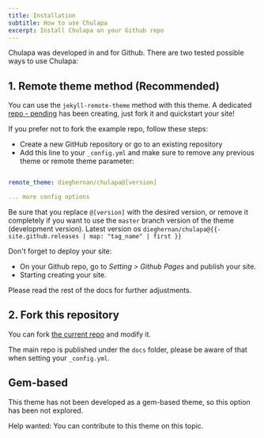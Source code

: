 ```yaml
---
title: Installation
subtitle: How to use Chulapa
excerpt: Install Chulapa on your Github repo
---
```


<span class="chulapa">Chulapa</span> was developed in and for Github. There are two tested possible ways to use <span class="chulapa">Chulapa</span>:



## 1. Remote theme method (Recommended)

You can use the `jekyll-remote-theme` method with this theme. A dedicated [repo - pending]() has been creating, just fork it and quickstart your site!

If you prefer not to fork the example repo, follow these steps:

  - Create a new GitHub repository or go to an existing repository
  - Add  this line to your `_config.yml` and make sure to remove any previous theme or remote theme parameter:
  
```yaml

remote_theme: dieghernan/chulapa@[version]

... more config options

```
    
Be sure that you replace `@[version]` with the desired version, or remove it completely if you want to use the `master` branch version of the theme (development version). Latest version os `dieghernan/chulapa@{{- site.github.releases | map: "tag_name" | first }}`

Don't forget to deploy your site:

  - On your Github repo, go to *Setting > Github Pages* and publish your site.
  - Starting creating your site.
  
Please read the rest of the docs for further adjustments.



## 2. Fork this repository

You can fork [the current repo](https://github.com/dieghernan/chulapa/) and modify it. 

<div class="bg-warning p-3 rounded mb-3">
<i class="fas fa-exclamation-triangle"></i> The main repo is published under the <code>docs</code> folder, please be aware of that when setting your <code>_config.yml</code>.
</div>


## Gem-based

This theme has not been developed as a gem-based theme, so this option has been not explored.

<div class="bg-info p-3 rounded">
<span class="font-weight-bold">Help wanted:</span> You can contribute to this theme on this topic.
</div>
